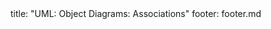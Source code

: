 <frontmatter>
title: "UML: Object Diagrams: Associations"
footer: footer.md
</frontmatter>

<include src="navbar.md" boilerplate />

<include src="unit-inPage-asFlat.md" boilerplate />